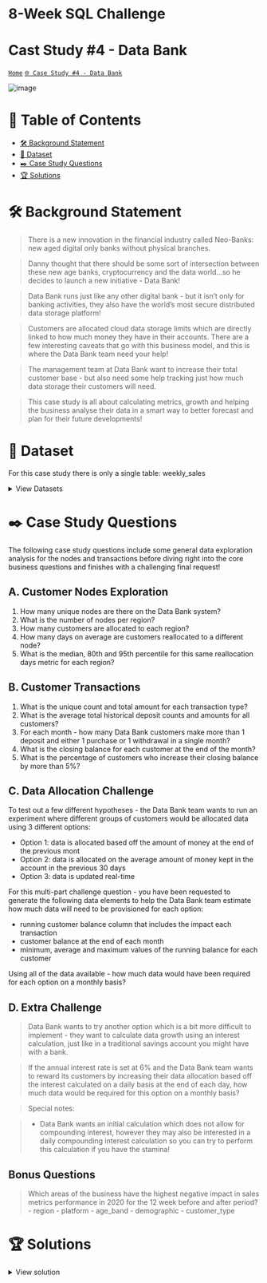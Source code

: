 # 8-Week SQL Challenge 
# Cast Study #4 - Data Bank

[```Home```](https://github.com/adunoluwa1/SQL-8-Weeks-Challenge) [```🌐 Case Study #4 - Data Bank```](https://8weeksqlchallenge.com/case-study-4/)

![image](https://user-images.githubusercontent.com/99233674/199316543-cf2f606a-18c1-48f1-b10a-e2df8a1c3772.png)

# 📕 Table of Contents
- [🛠️ Background Statement](https://github.com/adunoluwa1/SQL-8-Weeks-Challenge/tree/main/Week_5#%EF%B8%8F-background-statement)
- [📂 Dataset](https://github.com/adunoluwa1/SQL-8-Weeks-Challenge/tree/main/Week_5#-dataset)
- [✒️ Case Study Questions](https://github.com/adunoluwa1/SQL-8-Weeks-Challenge/tree/main/Week_5#%EF%B8%8F-case-study-questions)
- [🏆 Solutions](https://github.com/adunoluwa1/SQL-8-Weeks-Challenge/tree/main/Week_5#-solutions)

# 🛠️ Background Statement
> There is a new innovation in the financial industry called Neo-Banks: new aged digital only banks without physical branches.

> Danny thought that there should be some sort of intersection between these new age banks, cryptocurrency and the data world…so he decides to launch a new initiative - Data Bank!

> Data Bank runs just like any other digital bank - but it isn’t only for banking activities, they also have the world’s most secure distributed data storage platform!

> Customers are allocated cloud data storage limits which are directly linked to how much money they have in their accounts. There are a few interesting caveats that go with this business model, and this is where the Data Bank team need your help!

> The management team at Data Bank want to increase their total customer base - but also need some help tracking just how much data storage their customers will need.

>  This case study is all about calculating metrics, growth and helping the business analyse their data in a smart way to better forecast and plan for their future developments!


# 📂 Dataset
For this case study there is only a single table: weekly_sales

<details><summary>View Datasets</summary>
  <p>

- Regions
    
  Just like popular cryptocurrency platforms - Data Bank is also run off a network of nodes where both money and data is stored across the globe. In a traditional banking sense - you can think of these nodes as bank branches or stores that exist around the world.
  This regions table contains the region_id and their respective region_name values  
  
  <details><summary>View table</summary>
    <p>
  
    |region_id|	region_name|
    |---------|------------|
    |1	      |Africa      |
    |2	      |America     |
    |3        |Asia        |
    |4        |Europe      |
    |5        |Oceania     |
      
    </p>
  </details>

- Customer Nodes
    
  Customers are randomly distributed across the nodes according to their region - this also specifies exactly which node contains both their cash and data.

  This random distribution changes frequently to reduce the risk of hackers getting into Data Bank’s system and stealing customer’s money and data!

  Below is a sample of the top 10 rows of the data_bank.customer_nodes
  
  <details><summary>View table</summary>
    <p>
  
    |customer_id|	region_id  |node_id     | start_date | end_date   |
    |---------  |------------|------------|------------|------------|
    |1	        |3           |4           | 2020-01-02 | 2020-01-03 |
    |2	        |3           |5           | 2020-01-03 | 2020-01-17 |
    |3          |5           |4           | 2020-01-27 | 2020-01-18 |
    |4          |5           |4           | 2020-01-07 | 2020-01-19 |
    |5          |3           |3           | 2020-01-15 | 2020-01-23 |
    |6          |1           |1           | 2020-01-11 | 2020-01-06 |
    |7          |2           |5           | 2020-01-20 | 2020-01-04 |
    |8          |1           |2           | 2020-01-15 | 2020-01-28 |
    |9          |4           |5           | 2020-01-21 | 2020-01-25 |
    |10         |3           |4           | 2020-01-13 | 2020-01-14 |
     
    </p>
  </details>

- Customer Transactions
    
  This table stores all customer deposits, withdrawals and purchases made using their Data Bank debit card. 
  
  <details><summary>View table</summary>
    <p>
  
    |customer_id| txn_date    |	txn_type |	txn_amount  |
    |-----------|-------------|----------|--------------|  
    |429        |	2020-01-21  |	deposit  |	82          |
    |155        |	2020-01-10  |	deposit  |	712         |
    |398        |	2020-01-01  |	deposit  |	196         |
    |255        |	2020-01-14  |	deposit  |	563         |
    |185        |	2020-01-29  |	deposit  |	626         |
    |309        |	2020-01-13  |	deposit  |	995         |
    |312        |	2020-01-20  |	deposit  |	485         |
    |376        |	2020-01-03  |	deposit  |	706         |
    |188        |	2020-01-13  |	deposit  |	601         |
    |138        |	2020-01-11  |	deposit  |	520         |
      
    </p>
  </details>
  </p>
</details>
  
  
# ✒️ Case Study Questions
The following case study questions include some general data exploration analysis for the nodes and transactions before diving right into the core business questions and finishes with a challenging final request!

## A. Customer Nodes Exploration
   
   1. How many unique nodes are there on the Data Bank system?
   2. What is the number of nodes per region?
   3. How many customers are allocated to each region?
   4. How many days on average are customers reallocated to a different node?
   5. What is the median, 80th and 95th percentile for this same reallocation days metric for each region?

## B. Customer Transactions

   1. What is the unique count and total amount for each transaction type?
   2. What is the average total historical deposit counts and amounts for all customers?
   3. For each month - how many Data Bank customers make more than 1 deposit and either 1 purchase or 1 withdrawal in a single month?
   4. What is the closing balance for each customer at the end of the month?
   5. What is the percentage of customers who increase their closing balance by more than 5%?
   
## C. Data Allocation Challenge
   
   To test out a few different hypotheses - the Data Bank team wants to run an experiment where different groups of customers would be allocated data using 3 different options:

   - Option 1: data is allocated based off the amount of money at the end of the previous mont
   - Option 2: data is allocated on the average amount of money kept in the account in the previous 30 days
   - Option 3: data is updated real-time
   
   For this multi-part challenge question - you have been requested to generate the following data elements to help the Data Bank team estimate how much data will need to be provisioned for each option:
   - running customer balance column that includes the impact each transaction
   - customer balance at the end of each month
   - minimum, average and maximum values of the running balance for each customer
   
   Using all of the data available - how much data would have been required for each option on a monthly basis?

## D. Extra Challenge
  > Data Bank wants to try another option which is a bit more difficult to implement - they want to calculate data growth using an interest calculation, just like in a traditional savings account you might have with a bank.
  
  > If the annual interest rate is set at 6% and the Data Bank team wants to reward its customers by increasing their data allocation based off the interest calculated on a daily basis at the end of each day, how much data would be required for this option on a monthly basis?
  
  > Special notes:
  
  > - Data Bank wants an initial calculation which does not allow for compounding interest, however they may also be interested in a daily compounding interest calculation so you can try to perform this calculation if you have the stamina!
  
## Bonus Questions

  > Which areas of the business have the highest negative impact in sales metrics performance in 2020 for the 12 week before and after period?
    - region
    - platform
    - age_band
    - demographic
    - customer_type


# 🏆 Solutions
  <details><summary>View solution</summary>
  <p>
  
## A. Customer Nodes Exploration
   
   1. How many unique nodes are there on the Data Bank system?
   2. What is the number of nodes per region?
   3. How many customers are allocated to each region?
   4. How many days on average are customers reallocated to a different node?
   5. What is the median, 80th and 95th percentile for this same reallocation days metric for each region?

## B. Customer Transactions

   1. What is the unique count and total amount for each transaction type?
   2. What is the average total historical deposit counts and amounts for all customers?
   3. For each month - how many Data Bank customers make more than 1 deposit and either 1 purchase or 1 withdrawal in a single month?
   4. What is the closing balance for each customer at the end of the month?
   5. What is the percentage of customers who increase their closing balance by more than 5%?
   
## C. Data Allocation Challenge
   
   To test out a few different hypotheses - the Data Bank team wants to run an experiment where different groups of customers would be allocated data using 3 different options:

   - Option 1: data is allocated based off the amount of money at the end of the previous mont
   - Option 2: data is allocated on the average amount of money kept in the account in the previous 30 days
   - Option 3: data is updated real-time
   
   For this multi-part challenge question - you have been requested to generate the following data elements to help the Data Bank team estimate how much data will need to be provisioned for each option:
   - running customer balance column that includes the impact each transaction
   - customer balance at the end of each month
   - minimum, average and maximum values of the running balance for each customer
   
   Using all of the data available - how much data would have been required for each option on a monthly basis?

  
  </p>
  </details>

